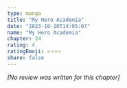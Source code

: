 ```yaml
---
type: manga
title: "My Hero Academia"
date: "2023-10-10T14:05:07"
name: "My Hero Academia"
chapter: 24
rating: 4
ratingEmoji: ⭐️⭐️⭐️⭐️
share: false
---
```


_[No review was written for this chapter]_
